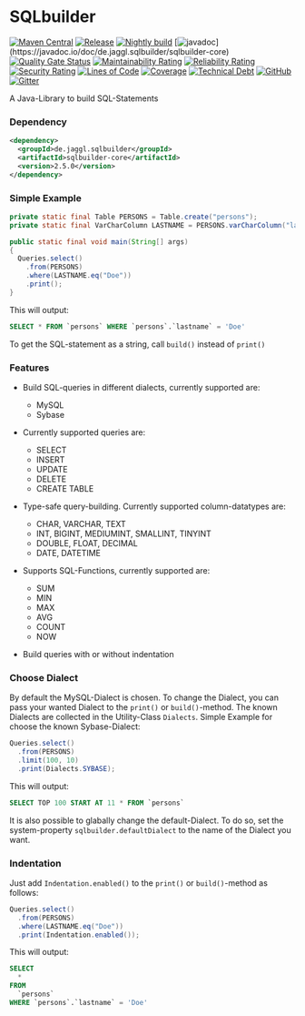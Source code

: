 # SQLbuilder

[![Maven Central](https://img.shields.io/maven-metadata/v/http/central.maven.org/maven2/de/jaggl/sqlbuilder/sqlbuilder-core/maven-metadata.xml.svg)](https://search.maven.org/#search%7Cgav%7C1%7Cg%3A%22de.jaggl.sqlbuilder%22%20AND%20a%3A%22sqlbuilder-core%22)
[![Release](https://github.com/de-jaggl/sqlbuilder/workflows/release/badge.svg)](https://github.com/de-jaggl/sqlbuilder/actions)
[![Nightly build](https://github.com/de-jaggl/sqlbuilder/workflows/nightly/badge.svg)](https://github.com/de-jaggl/sqlbuilder/actions)
[![javadoc](https://javadoc.io/badge2/de.jaggl.sqlbuilder/sqlbuilder-core/javadoc.svg?)](https://javadoc.io/doc/de.jaggl.sqlbuilder/sqlbuilder-core)
[![Quality Gate Status](https://sonarcloud.io/api/project_badges/measure?project=de-jaggl_sqlbuilder&metric=alert_status)](https://sonarcloud.io/dashboard?id=de-jaggl_sqlbuilder)
[![Maintainability Rating](https://sonarcloud.io/api/project_badges/measure?project=de-jaggl_sqlbuilder&metric=sqale_rating)](https://sonarcloud.io/dashboard?id=de-jaggl_sqlbuilder)
[![Reliability Rating](https://sonarcloud.io/api/project_badges/measure?project=de-jaggl_sqlbuilder&metric=reliability_rating)](https://sonarcloud.io/dashboard?id=de-jaggl_sqlbuilder)
[![Security Rating](https://sonarcloud.io/api/project_badges/measure?project=de-jaggl_sqlbuilder&metric=security_rating)](https://sonarcloud.io/dashboard?id=de-jaggl_sqlbuilder)
[![Lines of Code](https://sonarcloud.io/api/project_badges/measure?project=de-jaggl_sqlbuilder&metric=ncloc)](https://sonarcloud.io/dashboard?id=de-jaggl_sqlbuilder)
[![Coverage](https://sonarcloud.io/api/project_badges/measure?project=de-jaggl_sqlbuilder&metric=coverage)](https://sonarcloud.io/dashboard?id=de-jaggl_sqlbuilder)
[![Technical Debt](https://sonarcloud.io/api/project_badges/measure?project=de-jaggl_sqlbuilder&metric=sqale_index)](https://sonarcloud.io/dashboard?id=de-jaggl_sqlbuilder)
[![GitHub](https://img.shields.io/github/license/de-jaggl/sqlbuilder)](https://github.com/de-jaggl/sqlbuilder/blob/master/LICENSE)
[![Gitter](https://badges.gitter.im/de-jaggl/community.svg)](https://gitter.im/de-jaggl/community?utm_source=badge&utm_medium=badge&utm_campaign=pr-badge)

A Java-Library to build SQL-Statements

### Dependency

```xml
<dependency>
  <groupId>de.jaggl.sqlbuilder</groupId>
  <artifactId>sqlbuilder-core</artifactId>
  <version>2.5.0</version>
</dependency>
```

### Simple Example

```java
private static final Table PERSONS = Table.create("persons");
private static final VarCharColumn LASTNAME = PERSONS.varCharColumn("lastname").build();

public static final void main(String[] args)
{
  Queries.select()
  	.from(PERSONS)
  	.where(LASTNAME.eq("Doe"))
  	.print();
}	
```
This will output:
```sql
SELECT * FROM `persons` WHERE `persons`.`lastname` = 'Doe'
```
To get the SQL-statement as a string, call `build()` instead of `print()`

### Features

- Build SQL-queries in different dialects, currently supported are:
	- MySQL
	- Sybase
	
- Currently supported queries are:
  - SELECT
  - INSERT
  - UPDATE
  - DELETE
  - CREATE TABLE
  
- Type-safe query-building. Currently supported column-datatypes are:
	- CHAR, VARCHAR, TEXT
	- INT, BIGINT, MEDIUMINT, SMALLINT, TINYINT
	- DOUBLE, FLOAT, DECIMAL
	- DATE, DATETIME
	
- Supports SQL-Functions, currently supported are:
	- SUM
	- MIN
	- MAX
	- AVG
	- COUNT
	- NOW
	
- Build queries with or without indentation

### Choose Dialect

By default the MySQL-Dialect is chosen. To change the Dialect, you can pass your wanted Dialect to the `print()` or `build()`-method. The known Dialects are collected in the Utility-Class `Dialects`. Simple Example for choose the known Sybase-Dialect:
```java
Queries.select()
  .from(PERSONS)
  .limit(100, 10)
  .print(Dialects.SYBASE);
```
This will output:
```sql
SELECT TOP 100 START AT 11 * FROM `persons`
```
It is also possible to glabally change the default-Dialect. To do so, set the system-property `sqlbuilder.defaultDialect` to the name of the Dialect you want.

### Indentation

Just add `Indentation.enabled()` to the `print()` or `build()`-method as follows:
```java
Queries.select()
  .from(PERSONS)
  .where(LASTNAME.eq("Doe"))
  .print(Indentation.enabled());
```
This will output:
```sql
SELECT
  *
FROM
  `persons`
WHERE `persons`.`lastname` = 'Doe'
```
